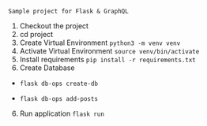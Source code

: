 ```
Sample project for Flask & GraphQL
```

1. Checkout the project 
2. cd project
3. Create Virtual Environment
`python3 -m venv venv `
4. Activate Virtual Environment `source venv/bin/activate`
4. Install requirements
`pip install -r requirements.txt`
5. Create Database

- `flask db-ops create-db`

- `flask db-ops add-posts`
6. Run application `flask run`
